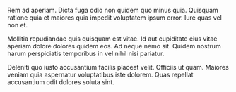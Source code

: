 Rem ad aperiam. Dicta fuga odio non quidem quo minus quia. Quisquam ratione quia et maiores quia impedit voluptatem ipsum error. Iure quas vel non et.
 Mollitia repudiandae quis quisquam est vitae. Id aut cupiditate eius vitae aperiam dolore dolores quidem eos. Ad neque nemo sit. Quidem nostrum harum perspiciatis temporibus in vel nihil nisi pariatur.
 Deleniti quo iusto accusantium facilis placeat velit. Officiis ut quam. Maiores veniam quia aspernatur voluptatibus iste dolorem. Quas repellat accusantium odit dolores soluta sint.
